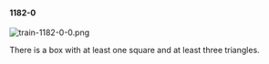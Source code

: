 #### 1182-0
![train-1182-0-0.png](https://github.com/lil-lab/nlvr/raw/master/nlvr/train/images/11/train-1182-0-0.png "train-1182-0-0.png")

There is a box with at least one square and at least three triangles.